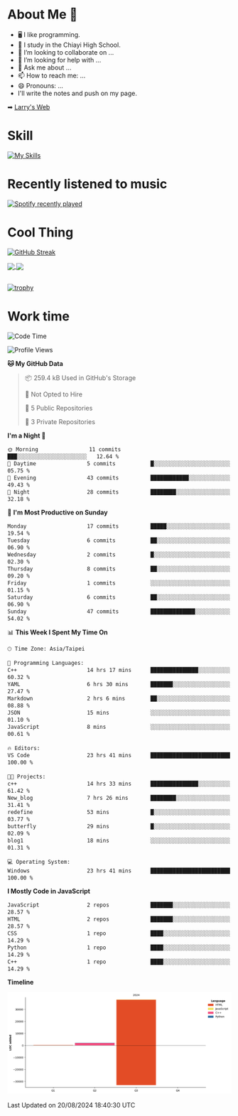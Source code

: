 # About Me 👋

- 🖥  I like programming.
- 🏫 I study in the Chiayi High School.
- 👯 I’m looking to collaborate on ...
- 🤔 I’m looking for help with ...
- 💬 Ask me about ...
- 📫 How to reach me: ...
- 😄 Pronouns: ...
- I'll write the notes and push on my page.

➡︎ [Larry's Web](https://larryeng.github.io/)

# Skill
[![My Skills](https://skillicons.dev/icons?i=blender,arduino,vscode,visualstudio,pr,github,git,c,cpp,py,html,css,js)](https://skillicons.dev)
# Recently listened to music

[![Spotify recently played](https://spotify-recently-played-readme.vercel.app/api?user=31mqyfrlvkyusmaxegq4pvoow5we)](https://open.spotify.com/user/31mqyfrlvkyusmaxegq4pvoow5we)

# Cool Thing

[![GitHub Streak](https://streak-stats.demolab.com/?user=Larryeng&theme=holi-theme)](https://git.io/streak-stats)

<a href="https://github.com/anuraghazra/github-readme-stats">
  <img height=200 align="center" src="https://github-readme-stats.vercel.app/api?username=Larryeng&theme=github_dark&rank_icon=github" />
</a>
<a href="https://github.com/anuraghazra/convoychat">
  <img height=200 align="center" src="https://github-readme-stats.vercel.app/api/top-langs?username=Larryeng&layout=compact&langs_count=8&card_width=320&theme=github_dark" />
</a>

<br>

<br>

[![trophy](https://github-profile-trophy.vercel.app/?username=Larryeng&theme=darkhub)](https://github.com/ryo-ma/github-profile-trophy)
# Work time
<!--START_SECTION:waka-->
![Code Time](http://img.shields.io/badge/Code%20Time-222%20hrs%2019%20mins-blue)

![Profile Views](http://img.shields.io/badge/Profile%20Views-0-blue)

**🐱 My GitHub Data** 

> 📦 259.4 kB Used in GitHub's Storage 
 > 
> 🚫 Not Opted to Hire
 > 
> 📜 5 Public Repositories 
 > 
> 🔑 3 Private Repositories 
 > 
**I'm a Night 🦉** 

```text
🌞 Morning                11 commits          ███░░░░░░░░░░░░░░░░░░░░░░   12.64 % 
🌆 Daytime                5 commits           █░░░░░░░░░░░░░░░░░░░░░░░░   05.75 % 
🌃 Evening                43 commits          ████████████░░░░░░░░░░░░░   49.43 % 
🌙 Night                  28 commits          ████████░░░░░░░░░░░░░░░░░   32.18 % 
```
📅 **I'm Most Productive on Sunday** 

```text
Monday                   17 commits          █████░░░░░░░░░░░░░░░░░░░░   19.54 % 
Tuesday                  6 commits           ██░░░░░░░░░░░░░░░░░░░░░░░   06.90 % 
Wednesday                2 commits           █░░░░░░░░░░░░░░░░░░░░░░░░   02.30 % 
Thursday                 8 commits           ██░░░░░░░░░░░░░░░░░░░░░░░   09.20 % 
Friday                   1 commits           ░░░░░░░░░░░░░░░░░░░░░░░░░   01.15 % 
Saturday                 6 commits           ██░░░░░░░░░░░░░░░░░░░░░░░   06.90 % 
Sunday                   47 commits          ██████████████░░░░░░░░░░░   54.02 % 
```


📊 **This Week I Spent My Time On** 

```text
🕑︎ Time Zone: Asia/Taipei

💬 Programming Languages: 
C++                      14 hrs 17 mins      ███████████████░░░░░░░░░░   60.32 % 
YAML                     6 hrs 30 mins       ███████░░░░░░░░░░░░░░░░░░   27.47 % 
Markdown                 2 hrs 6 mins        ██░░░░░░░░░░░░░░░░░░░░░░░   08.88 % 
JSON                     15 mins             ░░░░░░░░░░░░░░░░░░░░░░░░░   01.10 % 
JavaScript               8 mins              ░░░░░░░░░░░░░░░░░░░░░░░░░   00.61 % 

🔥 Editors: 
VS Code                  23 hrs 41 mins      █████████████████████████   100.00 % 

🐱‍💻 Projects: 
c++                      14 hrs 33 mins      ███████████████░░░░░░░░░░   61.42 % 
New_blog                 7 hrs 26 mins       ████████░░░░░░░░░░░░░░░░░   31.41 % 
redefine                 53 mins             █░░░░░░░░░░░░░░░░░░░░░░░░   03.77 % 
butterfly                29 mins             █░░░░░░░░░░░░░░░░░░░░░░░░   02.09 % 
blog1                    18 mins             ░░░░░░░░░░░░░░░░░░░░░░░░░   01.31 % 

💻 Operating System: 
Windows                  23 hrs 41 mins      █████████████████████████   100.00 % 
```

**I Mostly Code in JavaScript** 

```text
JavaScript               2 repos             ███████░░░░░░░░░░░░░░░░░░   28.57 % 
HTML                     2 repos             ███████░░░░░░░░░░░░░░░░░░   28.57 % 
CSS                      1 repo              ████░░░░░░░░░░░░░░░░░░░░░   14.29 % 
Python                   1 repo              ████░░░░░░░░░░░░░░░░░░░░░   14.29 % 
C++                      1 repo              ████░░░░░░░░░░░░░░░░░░░░░   14.29 % 
```



**Timeline**

![Lines of Code chart](https://raw.githubusercontent.com/Larryeng/Larryeng/main/assets/bar_graph.png)


 Last Updated on 20/08/2024 18:40:30 UTC
<!--END_SECTION:waka-->
